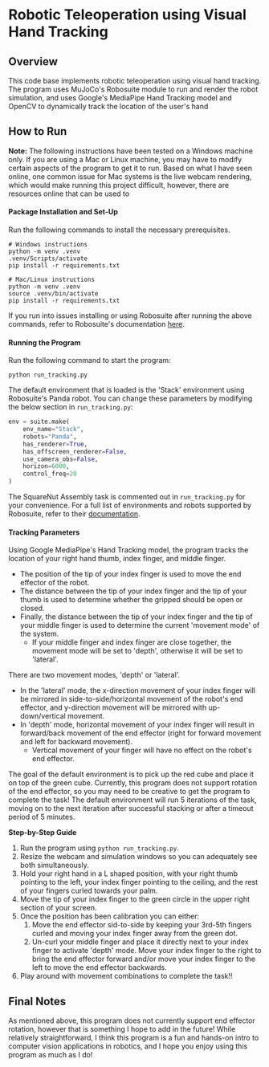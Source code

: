 # Robotic Teleoperation using Visual Hand Tracking 

## Overview 

This code base implements robotic teleoperation using visual hand tracking. The program uses MuJoCo's Robosuite module to run and render the robot simulation, and uses Google's MediaPipe Hand Tracking model and OpenCV to dynamically track the location of the user's hand

## How to Run 

**Note:** The following instructions have been tested on a Windows machine only. If you are using a Mac or Linux machine, you may have to modify certain aspects of the program to get it to run. Based on what I have seen online, one common issue for Mac systems is the live webcam rendering, which would make running this project difficult, however, there are resources online that can be used to 

#### Package Installation and Set-Up

Run the following commands to install the necessary prerequisites.

```shell
# Windows instructions
python -m venv .venv
.venv/Scripts/activate 
pip install -r requirements.txt

# Mac/Linux instructions
python -m venv .venv 
source .venv/bin/activate
pip install -r requirements.txt
```


If you run into issues installing or using Robosuite after running the above commands, refer to Robosuite's documentation <a href="https://robosuite.ai/docs/installation.html">here</a>.


#### Running the Program 

Run the following command to start the program:

```shell
python run_tracking.py
```

The default environment that is loaded is the 'Stack' environment using Robosuite's Panda robot. You can change these parameters by modifying the below section in `run_tracking.py`:

```python
env = suite.make(
    env_name="Stack",
    robots="Panda",
    has_renderer=True,
    has_offscreen_renderer=False,
    use_camera_obs=False,
    horizon=6000,
    control_freq=20
)
```

The SquareNut Assembly task is commented out in `run_tracking.py` for your convenience. For a full list of environments and robots supported by Robosuite, refer to their <a href="https://robosuite.ai/docs/overview.html">documentation</a>.


#### Tracking Parameters 

Using Google MediaPipe's Hand Tracking model, the program tracks the location of your right hand thumb, index finger, and middle finger. 
- The position of the tip of your index finger is used to move the end effector of the robot. 
- The distance between the tip of your index finger and the tip of your thumb is used to determine whether the gripped should be open or closed. 
- Finally, the distance between the tip of your index finger and the tip of your middle finger is used to determine the current 'movement mode' of the system.
    - If your middle finger and index finger are close together, the movement mode will be set to 'depth', otherwise it will be set to 'lateral'. 
    
There are two movement modes, 'depth' or 'lateral'. 
- In the 'lateral' mode, the x-direction movement of your index finger will be mirrored in side-to-side/horizontal movement of the robot's end effector, and y-direction movement will be mirrored with up-down/vertical movement.  
- In 'depth' mode, horizontal movement of your index finger will result in forward/back movement of the end effector (right for forward movement and left for backward movement). 
    - Vertical movement of your finger will have no effect on the robot's end effector.

The goal of the default environment is to pick up the red cube and place it on top of the green cube. Currently, this program does not support rotation of the end effector, so you may need to be creative to get the program to complete the task! The default environment will run 5 iterations of the task, moving on to the next iteration after successful stacking or after a timeout period of 5 minutes.


**Step-by-Step Guide**
1. Run the program using `python run_tracking.py`.
2. Resize the webcam and simulation windows so you can adequately see both simultaneously.
3. Hold your right hand in a L shaped position, with your right thumb pointing to the left, your index finger pointing to the ceiling, and the rest of your fingers curled towards your palm.
4. Move the tip of your index finger to the green circle in the upper right section of your screen.
5. Once the position has been calibration you can either:
    1. Move the end effector sid-to-side by keeping your 3rd-5th fingers curled and moving your index finger away from the green dot.
    2. Un-curl your middle finger and place it directly next to your index finger to activate 'depth' mode. Move your index finger to the right to bring the end effector forward and/or move your index finger to the left to move the end effector backwards.
6. Play around with movement combinations to complete the task!!

## Final Notes

As mentioned above, this program does not currently support end effector rotation, however that is something I hope to add in the future! While relatively straightforward, I think this program is a fun and hands-on intro to computer vision applications in robotics, and I hope you enjoy using this program as much as I do!